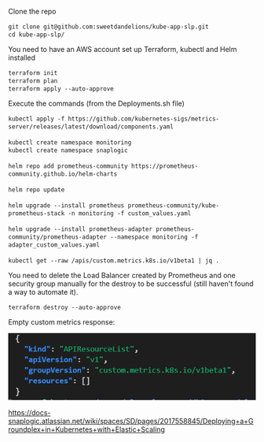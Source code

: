 Clone the repo

```
git clone git@github.com:sweetdandelions/kube-app-slp.git
cd kube-app-slp/
```
You need to have an AWS account set up
Terraform, kubectl and Helm installed

```
terraform init
terraform plan
terraform apply --auto-approve
```
Execute the commands (from the Deployments.sh file)
```
kubectl apply -f https://github.com/kubernetes-sigs/metrics-server/releases/latest/download/components.yaml

kubectl create namespace monitoring
kubectl create namespace snaplogic

helm repo add prometheus-community https://prometheus-community.github.io/helm-charts

helm repo update

helm upgrade --install prometheus prometheus-community/kube-prometheus-stack -n monitoring -f custom_values.yaml

helm upgrade --install prometheus-adapter prometheus-community/prometheus-adapter --namespace monitoring -f adapter_custom_values.yaml

kubectl get --raw /apis/custom.metrics.k8s.io/v1beta1 | jq .
```

You need to delete the Load Balancer created by Prometheus and one security group manually for the destroy to be successful (still haven't found a way to automate it). 
```
terraform destroy --auto-approve
```
Empty custom metrics response:

![Response](https://github.com/sweetdandelions/kube-app-slp/blob/main/Screenshot%202023-05-21%20221826.png)


https://docs-snaplogic.atlassian.net/wiki/spaces/SD/pages/2017558845/Deploying+a+Groundplex+in+Kubernetes+with+Elastic+Scaling
